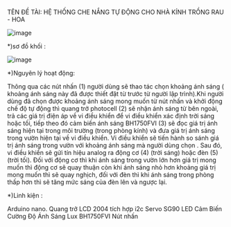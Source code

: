 TÊN ĐỀ TÀI: HỆ THỐNG CHE NẮNG TỰ ĐỘNG CHO NHÀ KÍNH TRỒNG RAU - HOA

![image](https://github.com/user-attachments/assets/11f6ab63-8753-4bc3-9993-226c9422bde3)

*)sơ đồ khối :

![image](https://github.com/user-attachments/assets/2475ec42-384b-4966-a797-ccbb76cc8e64)

*)Nguyên lý hoạt động:

Thông qua các nút nhấn (1) người dùng sẽ thao tác chọn khoảng ánh sáng ( khoảng ánh sáng này đã được thiết đặt từ trước từ người lập trình).Khi người dùng đã chọn được khoảng ánh sáng mong muốn từ nút nhấn và khởi động chế độ tự động thì quang trở photocell (2) sẽ nhận ánh sáng từ bên ngoài, trả các giá trị điện áp về vi điều khiển để vi điều khiển xác định trời sáng hoặc tối, tiếp theo đó cảm biến ánh sáng BH1750FVI (3) sẽ đọc giá trị ánh sáng hiện tại trong môi trường (trong phòng kính) và đưa giá trị ánh sáng trong vườn hiện tại về vi điều khiển. Vi điều khiển sẽ tiến hành so sánh giá trị ánh sáng trong vườn với khoảng ánh sáng mà người dùng chọn . Sau đó, vi điều khiển sẽ gửi tín hiệu analog ra động cơ (4) (trời sáng) hoặc đèn (5) (trời tối). Đối với động cơ thì khi ánh sáng trong vườn lớn hơn giá trị mong muốn thì động cơ sẽ quay thuận còn khi ánh sáng nhỏ hơn khoảng giá trị mong muốn thì sẽ quay nghịch, đối với đèn thì khi ánh sáng trong phòng thấp hơn thì sẽ tăng mức sáng của đèn lên và ngược lại.

*)Linh kiện :

Arduino nano.
Quang trở
LCD 2004 tích hợp i2c
Servo SG90
LED
Cảm Biến Cường Độ Ánh Sáng Lux BH1750FVI
Nút nhấn
